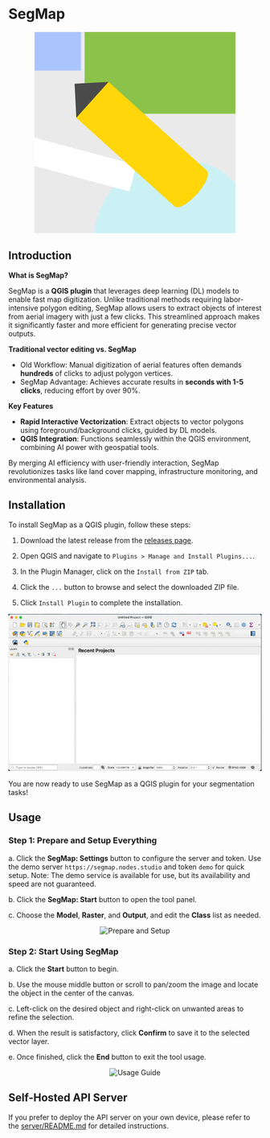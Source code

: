 # SegMap

<div align="center">
  <img src="icons/logo.svg" alt="SegMap Logo">
</div>

## Introduction

**What is SegMap?**  

SegMap is a **QGIS plugin** that leverages deep learning (DL) models to enable fast map digitization. Unlike traditional methods requiring labor-intensive polygon editing, SegMap allows users to extract objects of interest from aerial imagery with just a few clicks. This streamlined approach makes it significantly faster and more efficient for generating precise vector outputs.  

**Traditional vector editing vs. SegMap**  

- Old Workflow: Manual digitization of aerial features often demands **hundreds** of clicks to adjust polygon vertices.  
- SegMap Advantage: Achieves accurate results in **seconds with 1-5 clicks**, reducing effort by over 90%.  

**Key Features**  

- **Rapid Interactive Vectorization**: Extract objects to vector polygons using foreground/background clicks, guided by DL models.  
- **QGIS Integration**: Functions seamlessly within the QGIS environment, combining AI power with geospatial tools.  

By merging AI efficiency with user-friendly interaction, SegMap revolutionizes tasks like land cover mapping, infrastructure monitoring, and environmental analysis.

## Installation

To install SegMap as a QGIS plugin, follow these steps:

1. Download the latest release from the [releases page](https://github.com/your-repo/segmap/releases).

2. Open QGIS and navigate to `Plugins > Manage and Install Plugins...`.

3. In the Plugin Manager, click on the `Install from ZIP` tab.

4. Click the `...` button to browse and select the downloaded ZIP file.

5. Click `Install Plugin` to complete the installation.

<div align="center">
  <img src="imgs/1. install.gif" alt="Installation Guide">
</div>

You are now ready to use SegMap as a QGIS plugin for your segmentation tasks!

## Usage

### Step 1: Prepare and Setup Everything

a. Click the **SegMap: Settings** button to configure the server and token. Use the demo server `https://segmap.nodes.studio` and token `demo` for quick setup. Note: The demo service is available for use, but its availability and speed are not guaranteed.

b. Click the **SegMap: Start** button to open the tool panel.

c. Choose the **Model**, **Raster**, and **Output**, and edit the **Class** list as needed.

<div align="center">
  <img src="imgs/2. setup.gif" alt="Prepare and Setup">
</div>

### Step 2: Start Using SegMap

a. Click the **Start** button to begin.

b. Use the mouse middle button or scroll to pan/zoom the image and locate the object in the center of the canvas.

c. Left-click on the desired object and right-click on unwanted areas to refine the selection.

d. When the result is satisfactory, click **Confirm** to save it to the selected vector layer.

e. Once finished, click the **End** button to exit the tool usage.

<div align="center">
  <img src="imgs/3. usage.gif" alt="Usage Guide">
</div>

## Self-Hosted API Server

If you prefer to deploy the API server on your own device, please refer to the [server/README.md](server/README.md) for detailed instructions.
